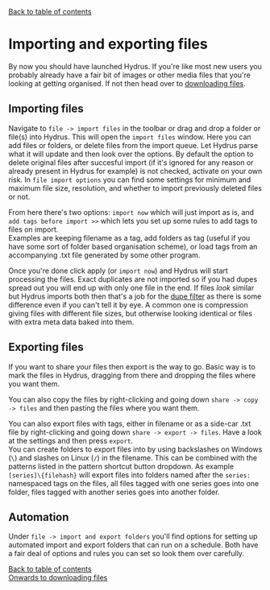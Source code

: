 [Back to table of contents](00_tableOfContents.md)
# Importing and exporting files

By now you should have launched Hydrus. If you're like most new users you probably already have a fair bit of images or other media files that you're looking at getting organised. If not then head over to [downloading files](03_downloading.md).

## Importing files
Navigate to `file -> import files` in the toolbar or drag and drop a folder or file(s) into Hydrus. This will open the `import files` window. Here you can add files or folders, or delete files from the import queue. Let Hydrus parse what it will update and then look over the options. By default the option to delete original files after succesful import (if it's ignored for any reason or already present in Hydrus for example) is not checked, activate on your own risk. In `file import options` you can find some settings for minimum and maximum file size, resolution, and whether to import previously deleted files or not.

From here there's two options: `import now` which will just import as is, and `add tags before import >>` which lets you set up some rules to add tags to files on import.  
Examples are keeping filename as a tag, add folders as tag (useful if you have some sort of folder based organisation scheme), or load tags from an accompanying .txt file generated by some other program.

Once you're done click apply (or `import now`) and Hydrus will start processing the files. Exact duplicates are not imported so if you had dupes spread out you will end up with only one file in the end. If files *look* similar but Hydrus imports both then that's a job for the [dupe filter](06_duplicates.md) as there is some difference even if you can't tell it by eye. A common one is compression giving files with different file sizes, but otherwise looking identical or files with extra meta data baked into them.

## Exporting files
If you want to share your files then export is the way to go. Basic way is to mark the files in Hydrus, dragging from there and dropping the files where you want them.

You can also copy the files by right-clicking and going down `share -> copy -> files` and then pasting the files where you want them.

You can also export files with tags, either in filename or as a side-car .txt file by right-clicking and going down `share -> export -> files`. Have a look at the settings and then press `export`.  
You can create folders to export files into by using backslashes on Windows (`\`) and slashes on Linux (`/`) in the filename. This can be combined with the patterns listed in the pattern shortcut button dropdown. As example `[series]\{filehash}` will export files into folders named after the `series:` namespaced tags on the files, all files tagged with one series goes into one folder, files tagged with another series goes into another folder.

## Automation
Under `file -> import and export folders` you'll find options for setting up automated import and export folders that can run on a schedule. Both have a fair deal of options and rules you can set so look them over carefully.

[Back to table of contents](00_tableOfContents.md)  
[Onwards to downloading files](03_downloading.md)
